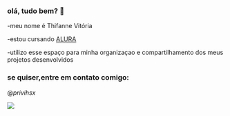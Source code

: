 ### olá, tudo bem? 🦋
-meu nome é Thifanne Vitória

-estou cursando [ALURA](https://www.alura.com.br/)

-utilizo esse espaço para minha organizaçao e compartilhamento dos meus projetos desenvolvidos

### se quiser,entre em contato comigo: 

@_privihsx_


![](https://media1.tenor.com/m/nKsWQewRcqwAAAAC/chorao-charlie-brown-jr.gif)

